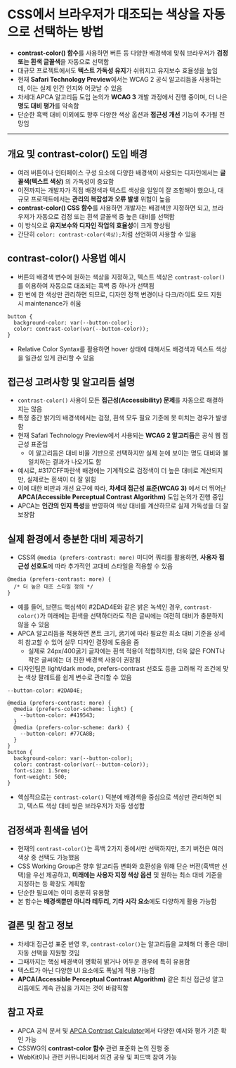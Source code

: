 # CSS에서 브라우저가 대조되는 색상을 자동으로 선택하는 방법


* **contrast-color() 함수**를 사용하면 버튼 등 다양한 배경색에 맞춰 브라우저가 **검정 또는 흰색 글꼴색**을 자동으로 선택함
* 대규모 프로젝트에서도 **텍스트 가독성 유지**가 쉬워지고 유지보수 효율성을 높임
* 현재 **Safari Technology Preview**에서는 WCAG 2 공식 알고리듬을 사용하는데, 이는 실제 인간 인지와 어긋날 수 있음
* 차세대 APCA 알고리듬 도입 논의가 **WCAG 3** 개발 과정에서 진행 중이며, 더 나은 **명도 대비 평가**를 약속함
* 단순한 흑백 대비 이외에도 향후 다양한 색상 옵션과 **접근성 개선** 기능이 추가될 전망임

---

개요 및 contrast-color() 도입 배경
---------------------------

* 여러 버튼이나 인터페이스 구성 요소에 다양한 배경색이 사용되는 디자인에서는 **글꼴색(텍스트 색상)** 의 가독성이 중요함
* 이전까지는 개발자가 직접 배경색과 텍스트 색상을 일일이 잘 조합해야 했으나, 대규모 프로젝트에서는 **관리의 복잡성과 오류 발생** 위험이 높음
* **contrast-color() CSS 함수**를 사용하면 개발자는 배경색만 지정하면 되고, 브라우저가 자동으로 검정 또는 흰색 글꼴색 중 높은 대비를 선택함
* 이 방식으로 **유지보수와 디자인 작업의 효율성**이 크게 향상됨
* 간단히 `color: contrast-color(색상);`처럼 선언하여 사용할 수 있음

contrast-color() 사용법 예시
-----------------------

* 버튼의 배경색 변수에 원하는 색상을 지정하고, 텍스트 색상은 `contrast-color()`를 이용하여 자동으로 대조되는 흑백 중 하나가 선택됨
* 한 번에 한 색상만 관리하면 되므로, 디자인 정책 변경이나 다크/라이트 모드 지원 시 maintenance가 쉬움

```
button {
  background-color: var(--button-color);
  color: contrast-color(var(--button-color));
}

```

* Relative Color Syntax를 활용하면 hover 상태에 대해서도 배경색과 텍스트 색상을 일관성 있게 관리할 수 있음

접근성 고려사항 및 알고리듬 설명
------------------

* `contrast-color()` 사용이 모든 **접근성(Accessibility) 문제**를 자동으로 해결하지는 않음
* 특정 중간 밝기의 배경색에서는 검정, 흰색 모두 필요 기준에 못 미치는 경우가 발생함
* 현재 Safari Technology Preview에서 사용되는 **WCAG 2 알고리듬**은 공식 웹 접근성 표준임
  + 이 알고리듬은 대비 비율 기반으로 선택하지만 실제 눈에 보이는 명도 대비와 불일치하는 결과가 나오기도 함
* 예시로, #317CFF파란색 배경에는 기계적으로 검정색이 더 높은 대비로 계산되지만, 실제로는 흰색이 더 잘 읽힘
* 이에 대한 비판과 개선 요구에 따라, **차세대 접근성 표준(WCAG 3)** 에서 더 뛰어난 **APCA(Accessible Perceptual Contrast Algorithm)** 도입 논의가 진행 중임
* APCA는 **인간의 인지 특성**을 반영하여 색상 대비를 계산하므로 실제 가독성을 더 잘 보장함

실제 환경에서 충분한 대비 제공하기
-------------------

* CSS의 `@media (prefers-contrast: more)` 미디어 쿼리를 활용하면, **사용자 접근성 선호도**에 따라 추가적인 고대비 스타일을 적용할 수 있음

```
@media (prefers-contrast: more) {
  /* 더 높은 대조 스타일 정의 */
}

```

* 예를 들어, 브랜드 핵심색이 #2DAD4E와 같은 밝은 녹색인 경우, `contrast-color()`가 미래에는 흰색을 선택하더라도 작은 글씨에는 여전히 대비가 충분하지 않을 수 있음
* APCA 알고리듬을 적용하면 폰트 크기, 굵기에 따라 필요한 최소 대비 기준을 상세히 참고할 수 있어 실무 디자인 결정에 도움을 줌
  + 실제로 24px/400굵기 글자에는 흰색 적용이 적합하지만, 더욱 얇은 FONT나 작은 글씨에는 더 진한 배경색 사용이 권장됨
* 디자인팀은 light/dark mode, prefers-contrast 선호도 등을 고려해 각 조건에 맞는 색상 팔레트를 쉽게 변수로 관리할 수 있음

```
--button-color: #2DAD4E;

@media (prefers-contrast: more) {
  @media (prefers-color-scheme: light) {
    --button-color: #419543;
  }
  @media (prefers-color-scheme: dark) {
    --button-color: #77CA8B;
  }
}
button {
  background-color: var(--button-color);
  color: contrast-color(var(--button-color));
  font-size: 1.5rem;
  font-weight: 500;
}

```

* 핵심적으로는 `contrast-color()` 덕분에 배경색을 중심으로 색상만 관리하면 되고, 텍스트 색상 대비 쌍은 브라우저가 자동 생성함

검정색과 흰색을 넘어
-----------

* 현재의 `contrast-color()`는 흑백 2가지 중에서만 선택하지만, 초기 버전은 여러 색상 중 선택도 가능했음
* CSS Working Group은 향후 알고리듬 변화와 호환성을 위해 단순 버전(흑백만 선택)을 우선 제공하고, **미래에는 사용자 지정 색상 옵션** 및 원하는 최소 대비 기준을 지정하는 등 확장도 계획함
* 단순한 필요에는 이미 충분히 유용함
* 본 함수는 **배경색뿐만 아니라 테두리, 기타 시각 요소**에도 다양하게 활용 가능함

결론 및 참고 정보
----------

* 차세대 접근성 표준 반영 후, `contrast-color()`는 알고리듬을 교체해 더 좋은 대비 자동 선택을 지원할 것임
* 그때까지는 핵심 배경색이 명확히 밝거나 어두운 경우에 특히 유용함
* 텍스트가 아닌 다양한 UI 요소에도 폭넓게 적용 가능함
* **APCA(Accessible Perceptual Contrast Algorithm)** 같은 최신 접근성 알고리듬에도 계속 관심을 가지는 것이 바람직함

참고 자료
-----

* APCA 공식 문서 및 [APCA Contrast Calculator](https://apcacontrast.com/)에서 다양한 예시와 평가 기준 확인 가능
* CSSWG의 **contrast-color 함수** 관련 표준화 논의 진행 중
* WebKit이나 관련 커뮤니티에서 의견 공유 및 피드백 참여 가능
